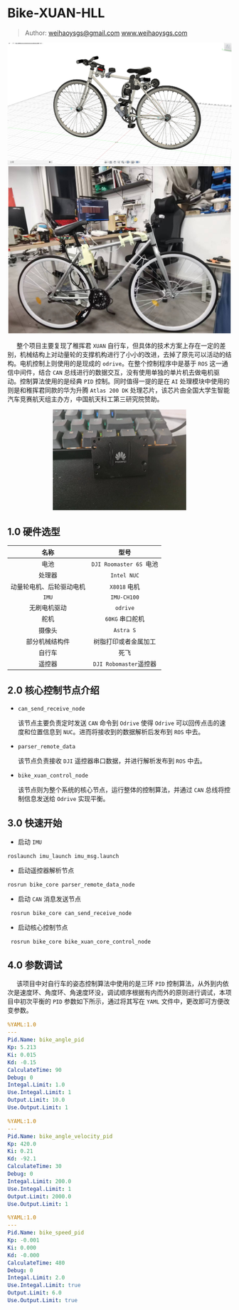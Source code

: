 # Bike-XUAN-HLL
> Author: weihaoysgs@gmail.com
> www.weihaoysgs.com

<div align=center>
<img src="./images/xuan.jpg" width="600px">
</div>

<div align=center>
<img src="./images/bike_wh.jpg" width="500px">
</div>


$\quad$ 整个项目主要复现了稚挥君 `XUAN` 自行车，但具体的技术方案上存在一定的差别，机械结构上对动量轮的支撑机构进行了小小的改进，去掉了原先可以活动的结构。电机控制上则使用的是现成的 `odrive`。在整个控制程序中是基于 `ROS` 这一通信中间件，结合 `CAN` 总线进行的数据交互，没有使用单独的单片机去做电机驱动。控制算法使用的是经典 `PID` 控制。同时值得一提的是在 `AI` 处理模块中使用的则是和稚挥君同款的华为升腾 `Atlas 200 DK` 处理芯片，该芯片由全国大学生智能汽车竞赛航天组主办方，中国航天科工第三研究院赞助。

<div align=center>
<img src="./images/atlas_200_wh.jpg" width="300px">
</div>


## 1.0 硬件选型

<center></center>

|           名称           |          型号           |
| :----------------------: | :---------------------: |
|           电池           | `DJI Roomaster 6S `电池 |
|          处理器          |       `Intel NUC`       |
| 动量轮电机、后轮驱动电机 |      `X8018` 电机       |
|          `IMU`           |       `IMU-CH100`       |
|       无刷电机驱动       |        `odrive`         |
|           舵机           |     `60KG` 串口舵机     |
|          摄像头          |        `Astra S`        |
|      部分机械结构件      |  树脂打印或者金属加工   |
|          自行车          |          死飞           |
|          遥控器          | `DJI Robomaster`遥控器  |



## 2.0 核心控制节点介绍

- `can_send_receive_node`

  该节点主要负责定时发送 `CAN` 命令到 `Odrive` 使得 `Odrive` 可以回传点击的速度和位置信息到 `NUC`。进而将接收到的数据解析后发布到 `ROS` 中去。

- `parser_remote_data` 

  该节点负责接收 `DJI` 遥控器串口数据，并进行解析发布到 `ROS` 中去。

- `bike_xuan_control_node`

  该节点则为整个系统的核心节点，运行整体的控制算法，并通过 `CAN` 总线将控制信息发送给 `Odrive` 实现平衡。

## 3.0 快速开始

- 启动 `IMU`

```shell
roslaunch imu_launch imu_msg.launch
```

- 启动遥控器解析节点

```shell
rosrun bike_core parser_remote_data_node
```

- 启动 `CAN` 消息发送节点

```shell
 rosrun bike_core can_send_receive_node
```

- 启动核心控制节点

```shell
 rosrun bike_core bike_xuan_core_control_node
```

## 4.0 参数调试

$\quad$ 该项目中对自行车的姿态控制算法中使用的是三环 `PID` 控制算法，从外到内依次是速度环、角度环、角速度环没，调试顺序根据有内而外的原则进行调试，本项目中初次平衡的 `PID` 参数如下所示，通过将其写在 `YAML` 文件中，更改即可方便改变参数。

```yaml
%YAML:1.0
---
Pid.Name: bike_angle_pid
Kp: 5.213
Ki: 0.015
Kd: -0.15
CalculateTime: 90
Debug: 0
Integal.Limit: 1.0
Use.Integal.Limit: 1
Output.Limit: 10.0
Use.Output.Limit: 1
```

```yaml
%YAML:1.0
---
Pid.Name: bike_angle_velocity_pid
Kp: 420.0
Ki: 0.21
Kd: -92.1
CalculateTime: 30
Debug: 0
Integal.Limit: 200.0
Use.Integal.Limit: 1
Output.Limit: 2000.0
Use.Output.Limit: 1
```

```yaml
%YAML:1.0
---
Pid.Name: bike_speed_pid
Kp: -0.001
Ki: 0.000
Kd: -0.000
CalculateTime: 480
Debug: 0
Integal.Limit: 2.0
Use.Integal.Limit: true
Output.Limit: 6.0
Use.Output.Limit: true
```

